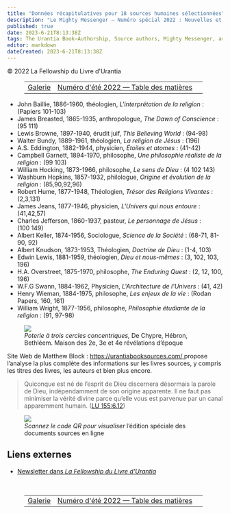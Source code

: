 ```yaml
---
title: "Données récapitulatives pour 18 sources humaines sélectionnées"
description: "Le Mighty Messenger — Numéro spécial 2022 : Nouvelles et opinions pour les lecteurs du Livre d’Urantia"
published: true
date: 2023-6-21T8:13:38Z
tags: The Urantia Book—Authorship, Source authors, Mighty Messenger, article
editor: markdown
dateCreated: 2023-6-21T8:13:38Z
---
```


<p class="v-card v-sheet theme--light grey lighten-3 px-2">© 2022 La Fellowship du Livre d'Urantia</p>
<figure class="table chapter-navigator">
  <table>
    <tbody>
      <tr>
        <td>
        <a href="/fr/article/The_Mighty_Messenger/The_Mighty_Messenger_2022_Special_Gallery">
          <span class="mdi mdi-arrow-left-drop-circle"></span><span class="pl-2">Galerie</span>
        </a>
        </td>
        <td>
        <a href="/fr/index/articles_mighty_messenger#numéro-d'été-2022">
          <span class="mdi mdi-book-open-variant"></span><span class="pl-2">Numéro d'été 2022 — Table des matières</span>
        </a>
        </td>
        <td>
        </td>
      </tr>
    </tbody>
  </table>
</figure>



- John Baillie, 1886-1960, théologien, *L'interprétation de la religion* : (Papiers 101-103) 
- James Breasted, 1865-1935, anthropologue, *The Dawn of Conscience* : (95 111) 
- Lewis Browne, 1897-1940, érudit juif, *This Believing World* : (94-98) 
- Walter Bundy, 1889-1961, théologien, *La religion de Jésus* : (196) 
- A.S. Eddington, 1882-1944, physicien, *Étoiles et atomes* : (41-42) 
- Campbell Garnett, 1894-1970, philosophe, *Une philosophie réaliste de la religion* : (99 103) 
- William Hocking, 1873-1966, philosophe, *Le sens de Dieu* : (4 102 143) 
- Washburn Hopkins, 1857-1932, philologue, *Origine et évolution de la religion* : (85,90,92,96) 
- Robert Hume, 1877-1948, Théologien, *Trésor des Religions Vivantes* : (2,3,131) 
- James Jeans, 1877-1946, physicien, *L'Univers qui nous entoure* : (41,42,57) 
- Charles Jefferson, 1860-1937, pasteur, *Le personnage de Jésus* : (100 149) 
- Albert Keller, 1874-1956, Sociologue, *Science de la Société* : (68-71, 81-90, 92) 
- Albert Knudson, 1873-1953, Théologien, *Doctrine de Dieu* : (1-4, 103) 
- Edwin Lewis, 1881-1959, théologien, *Dieu et nous-mêmes* : (3, 102, 103, 196) 
- H.A. Overstreet, 1875-1970, philosophe, *The Enduring Quest* : (2, 12, 100, 196) 
- W.F.G Swann, 1884-1962, Physicien, *L'Architecture de l’Univers* : (41, 42) 
- Henry Wieman, 1884-1975, philosophe, *Les enjeux de la vie* : (Rodan Papers, 160, 161) 
- William Wright, 1877-1956, philosophe, *Philosophie étudiante de la religion* : (91, 97-98) 

<figure id="Figure_1" class="image urantiapedia">
<img src="/image/article/The_Mighty_Messenger/2022_Special/057.jpg">
<figcaption><em>Poterie à trois cercles concentriques, </em> De Chypre, Hébron, Bethléem. Maison des 2e, 3e et 4e révélations d’époque </figcaption>
</figure>

Site Web de Matthew Block : [https://urantiabooksources.com/ ](https://urantiabooksources.com/) propose l’analyse la plus complète des informations sur les livres sources, y compris les titres des livres, les auteurs et bien plus encore. 


> Quiconque est né de l’esprit de Dieu discernera désormais la parole de Dieu, indépendamment de son origine apparente. Il ne faut pas minimiser la vérité divine parce qu’elle vous est parvenue par un canal apparemment humain. ([LU 155:6.12](/fr/The_Urantia_Book/155#p6_12))

<figure id="Figure_2" class="image urantiapedia">
<img src="/image/article/The_Mighty_Messenger/2022_Special/057.jpg">
<figcaption><em>Scannez le code QR pour visualiser </em> l’édition spéciale des documents sources en ligne </figcaption>
</figure>

## Liens externes

* [Newsletter dans _La Fellowship du Livre d'Urantia_](https://assetrepository.urantiabook.org/AssetRepository/EBooks/Sources%20of%20Revelatory%20Insight.pdf)

<br>



<figure class="table chapter-navigator">
  <table>
    <tbody>
      <tr>
        <td>
        <a href="/fr/article/The_Mighty_Messenger/The_Mighty_Messenger_2022_Special_Gallery">
          <span class="mdi mdi-arrow-left-drop-circle"></span><span class="pl-2">Galerie</span>
        </a>
        </td>
        <td>
        <a href="/fr/index/articles_mighty_messenger#numéro-d'été-2022">
          <span class="mdi mdi-book-open-variant"></span><span class="pl-2">Numéro d'été 2022 — Table des matières</span>
        </a>
        </td>
        <td>
        </td>
      </tr>
    </tbody>
  </table>
</figure>
